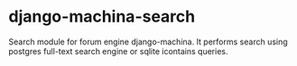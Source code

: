 # django-machina-search
Search module for forum engine django-machina. It performs search using postgres full-text search engine or sqlite icontains queries.

